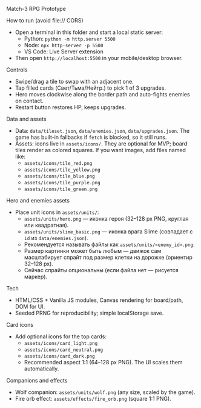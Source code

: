 Match-3 RPG Prototype

How to run (avoid file:// CORS)
- Open a terminal in this folder and start a local static server:
  - Python: `python -m http.server 5500`
  - Node: `npx http-server -p 5500`
  - VS Code: Live Server extension
- Then open `http://localhost:5500` in your mobile/desktop browser.

Controls
- Swipe/drag a tile to swap with an adjacent one.
- Tap filled cards (Свет/Тьма/Нейтр.) to pick 1 of 3 upgrades.
- Hero moves clockwise along the border path and auto-fights enemies on contact.
- Restart button restores HP, keeps upgrades.

Data and assets
- Data: `data/tileset.json`, `data/enemies.json`, `data/upgrades.json`.
  The game has built-in fallbacks if `fetch` is blocked, so it still runs.
- Assets: icons live in `assets/icons/`. They are optional for MVP; board tiles render as colored squares. If you want images, add files named like:
  - `assets/icons/tile_red.png`
  - `assets/icons/tile_yellow.png`
  - `assets/icons/tile_blue.png`
  - `assets/icons/tile_purple.png`
  - `assets/icons/tile_green.png`

Hero and enemies assets
- Place unit icons in `assets/units/`:
  - `assets/units/hero.png` — иконка героя (32–128 px PNG, круглая или квадратная).
  - `assets/units/slime_basic.png` — иконка врага Slime (совпадает с `id` из `data/enemies.json`).
  - Рекомендуется называть файлы как `assets/units/<enemy_id>.png`.
  - Размер картинки может быть любым — движок сам масштабирует спрайт под размер клетки на дорожке (ориентир 32–128 px).
  - Сейчас спрайты опциональны (если файла нет — рисуется маркер).

Tech
- HTML/CSS + Vanilla JS modules, Canvas rendering for board/path, DOM for UI.
- Seeded PRNG for reproducibility; simple localStorage save.

Card icons
- Add optional icons for the top cards:
  - `assets/icons/card_light.png`
  - `assets/icons/card_neutral.png`
  - `assets/icons/card_dark.png`
  - Recommended aspect 1:1 (64–128 px PNG). The UI scales them automatically.

Companions and effects
- Wolf companion: `assets/units/wolf.png` (any size, scaled by the game).
- Fire orb effect: `assets/effects/fire_orb.png` (square 1:1 PNG).
